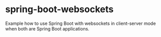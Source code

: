 # spring-boot-websockets
Example how to use Spring Boot with websockets in client-server mode when both are Spring Boot applications.
